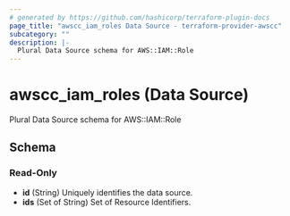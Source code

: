 ```yaml
---
# generated by https://github.com/hashicorp/terraform-plugin-docs
page_title: "awscc_iam_roles Data Source - terraform-provider-awscc"
subcategory: ""
description: |-
  Plural Data Source schema for AWS::IAM::Role
---
```


# awscc_iam_roles (Data Source)

Plural Data Source schema for AWS::IAM::Role



<!-- schema generated by tfplugindocs -->
## Schema

### Read-Only

- **id** (String) Uniquely identifies the data source.
- **ids** (Set of String) Set of Resource Identifiers.



